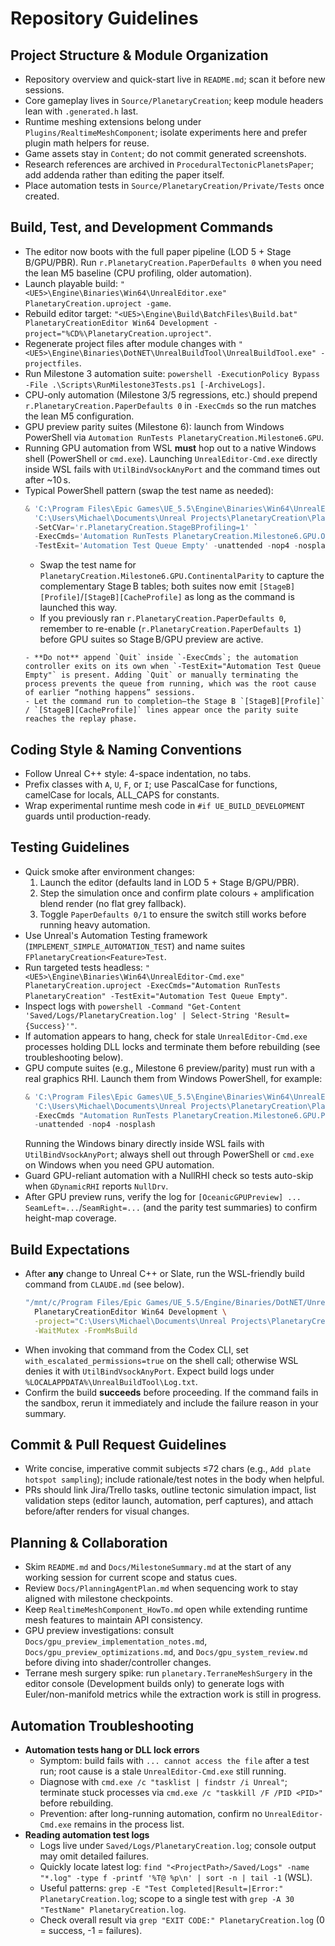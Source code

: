 # Repository Guidelines

## Project Structure & Module Organization
- Repository overview and quick-start live in `README.md`; scan it before new sessions.
- Core gameplay lives in `Source/PlanetaryCreation`; keep module headers lean with `.generated.h` last.
- Runtime meshing extensions belong under `Plugins/RealtimeMeshComponent`; isolate experiments here and prefer plugin math helpers for reuse.
- Game assets stay in `Content`; do not commit generated screenshots.
- Research references are archived in `ProceduralTectonicPlanetsPaper`; add addenda rather than editing the paper itself.
- Place automation tests in `Source/PlanetaryCreation/Private/Tests` once created.

## Build, Test, and Development Commands
- The editor now boots with the full paper pipeline (LOD 5 + Stage B/GPU/PBR). Run `r.PlanetaryCreation.PaperDefaults 0` when you need the lean M5 baseline (CPU profiling, older automation).
- Launch playable build: `"<UE5>\Engine\Binaries\Win64\UnrealEditor.exe" PlanetaryCreation.uproject -game`.
- Rebuild editor target: `"<UE5>\Engine\Build\BatchFiles\Build.bat" PlanetaryCreationEditor Win64 Development -project="%CD%\PlanetaryCreation.uproject"`.
- Regenerate project files after module changes with `"<UE5>\Engine\Binaries\DotNET\UnrealBuildTool\UnrealBuildTool.exe" -projectfiles`.
- Run Milestone 3 automation suite: `powershell -ExecutionPolicy Bypass -File .\Scripts\RunMilestone3Tests.ps1 [-ArchiveLogs]`.
- CPU-only automation (Milestone 3/5 regressions, etc.) should prepend `r.PlanetaryCreation.PaperDefaults 0` in `-ExecCmds` so the run matches the lean M5 configuration.
- GPU preview parity suites (Milestone 6): launch from Windows PowerShell via `Automation RunTests PlanetaryCreation.Milestone6.GPU`.
- Running GPU automation from WSL **must** hop out to a native Windows shell (PowerShell or `cmd.exe`). Launching `UnrealEditor-Cmd.exe` directly inside WSL fails with `UtilBindVsockAnyPort` and the command times out after ~10 s.
- Typical PowerShell pattern (swap the test name as needed):
  ```powershell
  & 'C:\Program Files\Epic Games\UE_5.5\Engine\Binaries\Win64\UnrealEditor-Cmd.exe' `
    'C:\Users\Michael\Documents\Unreal Projects\PlanetaryCreation\PlanetaryCreation.uproject' `
    -SetCVar='r.PlanetaryCreation.StageBProfiling=1' `
    -ExecCmds='Automation RunTests PlanetaryCreation.Milestone6.GPU.OceanicParity' `
    -TestExit='Automation Test Queue Empty' -unattended -nop4 -nosplash -log
  ```
  - Swap the test name for `PlanetaryCreation.Milestone6.GPU.ContinentalParity` to capture the complementary Stage B tables; both suites now emit `[StageB][Profile]`/`[StageB][CacheProfile]` as long as the command is launched this way.
  - If you previously ran `r.PlanetaryCreation.PaperDefaults 0`, remember to re-enable (`r.PlanetaryCreation.PaperDefaults 1`) before GPU suites so Stage B/GPU preview are active.
  ```
  - **Do not** append `Quit` inside `-ExecCmds`; the automation controller exits on its own when `-TestExit="Automation Test Queue Empty"` is present. Adding `Quit` or manually terminating the process prevents the queue from running, which was the root cause of earlier “nothing happens” sessions.
  - Let the command run to completion—the Stage B `[StageB][Profile]` / `[StageB][CacheProfile]` lines appear once the parity suite reaches the replay phase.

## Coding Style & Naming Conventions
- Follow Unreal C++ style: 4-space indentation, no tabs.
- Prefix classes with `A`, `U`, `F`, or `I`; use PascalCase for functions, camelCase for locals, ALL_CAPS for constants.
- Wrap experimental runtime mesh code in `#if UE_BUILD_DEVELOPMENT` guards until production-ready.

## Testing Guidelines
- Quick smoke after environment changes:
  1. Launch the editor (defaults land in LOD 5 + Stage B/GPU/PBR).
  2. Step the simulation once and confirm plate colours + amplification blend render (no flat grey fallback).
  3. Toggle `PaperDefaults 0/1` to ensure the switch still works before running heavy automation.
- Use Unreal's Automation Testing framework (`IMPLEMENT_SIMPLE_AUTOMATION_TEST`) and name suites `FPlanetaryCreation<Feature>Test`.
- Run targeted tests headless: `"<UE5>\Engine\Binaries\Win64\UnrealEditor-Cmd.exe" PlanetaryCreation.uproject -ExecCmds="Automation RunTests PlanetaryCreation" -TestExit="Automation Test Queue Empty"`.
- Inspect logs with `powershell -Command "Get-Content 'Saved/Logs/PlanetaryCreation.log' | Select-String 'Result={Success}'"`.
- If automation appears to hang, check for stale `UnrealEditor-Cmd.exe` processes holding DLL locks and terminate them before rebuilding (see troubleshooting below).
- GPU compute suites (e.g., Milestone 6 preview/parity) must run with a real graphics RHI. Launch them from Windows PowerShell, for example:
  ```powershell
  & 'C:\Program Files\Epic Games\UE_5.5\Engine\Binaries\Win64\UnrealEditor-Cmd.exe' \
    'C:\Users\Michael\Documents\Unreal Projects\PlanetaryCreation\PlanetaryCreation.uproject' \
    -ExecCmds "Automation RunTests PlanetaryCreation.Milestone6.GPU.PreviewVertexParity; Quit" \
    -unattended -nop4 -nosplash
  ```
  Running the Windows binary directly inside WSL fails with `UtilBindVsockAnyPort`; always shell out through PowerShell or `cmd.exe` on Windows when you need GPU automation.
- Guard GPU-reliant automation with a NullRHI check so tests auto-skip when `GDynamicRHI` reports `NullDrv`.
- After GPU preview runs, verify the log for `[OceanicGPUPreview] ... SeamLeft=...`/`SeamRight=...` (and the parity test summaries) to confirm height-map coverage.

## Build Expectations
- After **any** change to Unreal C++ or Slate, run the WSL-friendly build command from `CLAUDE.md` (see below).
  ```bash
  "/mnt/c/Program Files/Epic Games/UE_5.5/Engine/Binaries/DotNET/UnrealBuildTool/UnrealBuildTool.exe" \
    PlanetaryCreationEditor Win64 Development \
    -project="C:\Users\Michael\Documents\Unreal Projects\PlanetaryCreation\PlanetaryCreation.uproject" \
    -WaitMutex -FromMsBuild
  ```
- When invoking that command from the Codex CLI, set `with_escalated_permissions=true` on the shell call; otherwise WSL denies it with `UtilBindVsockAnyPort`. Expect build logs under `%LOCALAPPDATA%\UnrealBuildTool\Log.txt`.
- Confirm the build **succeeds** before proceeding. If the command fails in the sandbox, rerun it immediately and include the failure reason in your summary.

## Commit & Pull Request Guidelines
- Write concise, imperative commit subjects ≤72 chars (e.g., `Add plate hotspot sampling`); include rationale/test notes in the body when helpful.
- PRs should link Jira/Trello tasks, outline tectonic simulation impact, list validation steps (editor launch, automation, perf captures), and attach before/after renders for visual changes.

## Planning & Collaboration
- Skim `README.md` and `Docs/MilestoneSummary.md` at the start of any working session for current scope and status cues.
- Review `Docs/PlanningAgentPlan.md` when sequencing work to stay aligned with milestone checkpoints.
- Keep `RealtimeMeshComponent_HowTo.md` open while extending runtime mesh features to maintain API consistency.
- GPU preview investigations: consult `Docs/gpu_preview_implementation_notes.md`, `Docs/gpu_preview_optimizations.md`, and `Docs/gpu_system_review.md` before diving into shader/controller changes.
- Terrane mesh surgery spike: run `planetary.TerraneMeshSurgery` in the editor console (Development builds only) to generate logs with Euler/non-manifold metrics while the extraction work is still in progress.

## Automation Troubleshooting
- **Automation tests hang or DLL lock errors**
  - Symptom: build fails with `... cannot access the file` after a test run; root cause is a stale `UnrealEditor-Cmd.exe` still running.
  - Diagnose with `cmd.exe /c "tasklist | findstr /i Unreal"`; terminate stuck processes via `cmd.exe /c "taskkill /F /PID <PID>"` before rebuilding.
  - Prevention: after long-running automation, confirm no `UnrealEditor-Cmd.exe` remains in the process list.
- **Reading automation test logs**
  - Logs live under `Saved/Logs/PlanetaryCreation.log`; console output may omit detailed failures.
  - Quickly locate latest log: `find "<ProjectPath>/Saved/Logs" -name "*.log" -type f -printf '%T@ %p\n' | sort -n | tail -1` (WSL).
  - Useful patterns: `grep -E "Test Completed|Result=|Error:" PlanetaryCreation.log`; scope to a single test with `grep -A 30 "TestName" PlanetaryCreation.log`.
  - Check overall result via `grep "EXIT CODE:" PlanetaryCreation.log` (0 = success, -1 = failures).
